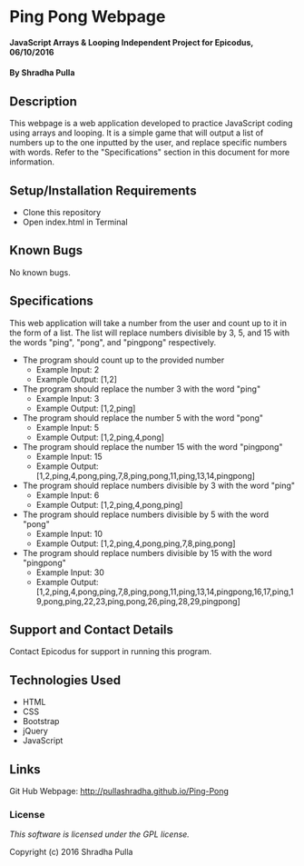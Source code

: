 # Ping Pong Webpage

#### JavaScript Arrays & Looping Independent Project for Epicodus, 06/10/2016

#### By Shradha Pulla

## Description

This webpage is a web application developed to practice JavaScript coding using arrays and looping. It is a simple game that will output a list of numbers up to the one inputted by the user, and replace specific numbers with words. Refer to the "Specifications" section in this document for more information.

## Setup/Installation Requirements

* Clone this repository
* Open index.html in Terminal

## Known Bugs

No known bugs.

## Specifications

This web application will take a number from the user and count up to it in the form of a list. The list will replace numbers divisible by 3, 5, and 15 with the words "ping", "pong", and "pingpong" respectively.

* The program should count up to the provided number
  * Example Input: 2
  * Example Output: [1,2]
* The program should replace the number 3 with the word "ping"
  * Example Input: 3
  * Example Output: [1,2,ping]
* The program should replace the number 5 with the word "pong"
  * Example Input: 5
  * Example Output: [1,2,ping,4,pong]
* The program should replace the number 15 with the word "pingpong"
  * Example Input: 15
  * Example Output: [1,2,ping,4,pong,ping,7,8,ping,pong,11,ping,13,14,pingpong]
* The program should replace numbers divisible by 3 with the word "ping"
  * Example Input: 6
  * Example Output: [1,2,ping,4,pong,ping]
* The program should replace numbers divisible by 5 with the word "pong"
  * Example Input: 10
  * Example Output: [1,2,ping,4,pong,ping,7,8,ping,pong]
* The program should replace numbers divisible by 15 with the word "pingpong"
  * Example Input: 30
  * Example Output: [1,2,ping,4,pong,ping,7,8,ping,pong,11,ping,13,14,pingpong,16,17,ping,19,pong,ping,22,23,ping,pong,26,ping,28,29,pingpong]

## Support and Contact Details

Contact Epicodus for support in running this program.

## Technologies Used

* HTML
* CSS
* Bootstrap
* jQuery
* JavaScript

## Links

Git Hub Webpage: http://pullashradha.github.io/Ping-Pong

### License

*This software is licensed under the GPL license.*

Copyright (c) 2016 Shradha Pulla
